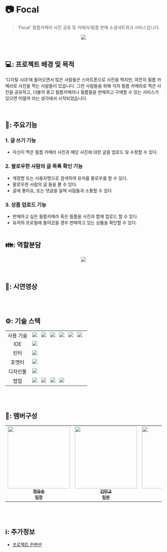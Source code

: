 # 📷 Focal

> 'Focal' 필름카메라 사진 공유 및 카메라/필름 판매 소셜네트워크 서비스입니다.

<div align="center">
<img src="https://www.notion.so/image/https%3A%2F%2Fs3-us-west-2.amazonaws.com%2Fsecure.notion-static.com%2F05a1d614-5c54-484f-a165-dac0b7a97b23%2FUntitled.png?id=f64b9b27-93a4-46ff-9302-fbf324b06b95&table=block&spaceId=a1bc3b9a-06c1-4aa7-9991-a5d845402d7b&width=2000&userId=327fb725-6b42-4232-b202-2ebd6005fbf4&cache=v2"   />
</div>
</br>
</br>

## 💻: 프로젝트 배경 및 목적

‘디지털 시대’에 들어오면서 많은 사람들은 스마트폰으로 사진을 찍지만, 여전히 필름 카메라로 사진을 찍는 사람들이 있습니다. 그런 사람들을 위해 각자 필름 카메라로 찍은 사진을 공유하고, 더불어 중고 필름카메라나 필름들을 판매하고 구매할 수 있는 서비스가 있으면 어떨까 라는 생각에서 시작되었습니다.

</br>

## 📌: 주요기능
### 1. 글 쓰기 기능
- 자신이 찍은 필름 카메라 사진과 해당 사진에 대한 글을 업로드 및 수정할 수 있다.
### 2. 팔로우한 사람의 글 목록 확인 기능
- 계정명 또는 사용자명으로 검색하여 유저를 팔로우를 할 수 있다.
- 팔로우한 사람의 글 들을 볼 수 있다.
- 글에 좋아요, 또는 댓글을 달며 사람들과 소통할 수 있다
### 3. 상품 업로드 기능
- 판매하고 싶은 필름카메라 혹은 필름을 사진과 함께 업로드 할 수 있다.
- 유저의 프로필에 들어갔을 경우 판매하고 있는 상품을 확인할 수 있다.
  </br>
  </br>
## 👪: 역할분담
<div align="center">
    <img src="https://file.notion.so/f/s/0d02e068-62a2-4707-991a-06df27ffff31/Untitled.png?id=45de0b55-ba2e-4789-afac-3e1abcb283a3&table=block&spaceId=a1bc3b9a-06c1-4aa7-9991-a5d845402d7b&expirationTimestamp=1687935363369&signature=amzdeh1SrHRR1gTFQiBnKQr2hXZ8kjh60F4I3RAeyV4&downloadName=Untitled.png" />
</div>
 </br>
</br>
  
## 🎥: 시연영상

<br/>
<br/>

## ⚙️: 기술 스택
<div align="center">
   <table>
        <tr>
          <td align="center">사용 기술</td>
          <td>
            <img src="https://img.shields.io/badge/html5-E34F26?style=for-the-badge&logo=html5&logoColor=white" />
            &nbsp;
            <img src="https://img.shields.io/badge/css-1572B6?style=for-the-badge&logo=css3&logoColor=white" />
            &nbsp;
            <img src="https://img.shields.io/badge/javascript-F7DF1E?style=for-the-badge&logo=javascript&logoColor=black" />
            &nbsp;
            <img src="https://img.shields.io/badge/React-61DAFB?style=for-the-badge&logo=React&logoColor=ffffff" />
            &nbsp;
            <img src="https://img.shields.io/badge/Recoil-3578E5?style=for-the-badge&logo=aws&logoColor=white" />
            &nbsp;
            <img src="https://img.shields.io/badge/styled--components-DB7093?style=for-the-badge&logo=styled-components&logoColor=white" />
            &nbsp;
          </td>
        </tr>
        <tr>
          <td align="center">IDE</td>
          <td>
            <img src="https://img.shields.io/badge/Visual%20Studio%20Code-007ACC?style=for-the-badge&logo=Visual%20Studio%20Code&logoColor=white" />
            &nbsp;
          </td>
        </tr>
        <tr>
          <td align="center">린터</td>
          <td>
            <img src="https://img.shields.io/badge/ESLint-4B3263?style=for-the-badge&logo=eslint&logoColor=white" />
          </td>
        </tr>
        <tr>
          <td align="center">포맷터</td>
          <td>
            <img src="https://img.shields.io/badge/Prettier-373338?style=for-the-badge&logo=Prettier&logoColor=ffffff" />
            &nbsp;
          </td>
        </tr>
        <tr>
          <td align="center">디자인툴</td>
          <td>
            <img src="https://img.shields.io/badge/figma-%23F24E1E.svg?style=for-the-badge&logo=figma&logoColor=white" />
            &nbsp;
          </td>
        </tr>
        <tr>
          <td align="center">협업</td>
          <td>
            <img src="https://img.shields.io/badge/git-%23F05033.svg?style=for-the-badge&logo=git&logoColor=white" />
            &nbsp;
            <img src="https://img.shields.io/badge/GitHub-181717?style=for-the-badge&logo=GitHub&logoColor=white" />
            &nbsp;
            <img src="https://img.shields.io/badge/Discord-%235865F2.svg?style=for-the-badge&logo=discord&logoColor=white" />
          &nbsp;
            <img src="https://img.shields.io/badge/Notion-%23000000.svg?style=for-the-badge&logo=notion&logoColor=white" />
            &nbsp;
          </td>
        </tr>
      </table>
</div>

<br />
<br />

## 🙋: 멤버구성
<div align="center">
    <table>
    <tr>
      <td align="center">
        <a href="https://github.com/uussong">
          <img
            src="https://cdn.discordapp.com/attachments/1111526943091851394/1123107455262543922/KakaoTalk_20230226_005938642_1.png"
            width="200px;"
            alt=""
          />
          <br />
          <sub>
            <b>정유송</b>
          </sub>
        </a>
        <br />
        <sub>
          <b>팀장</b>
        </sub>
      </td>
      <td align="center">
        <a href="https://github.com/kimmingyo8">
          <img
            src="https://cdn.discordapp.com/attachments/1111526943091851394/1123117899779948635/KakaoTalk_20230627_135656743.jpg"
            width="200px;"
            alt=""
          />
          <br />
          <sub>
            <b>김민교</b>
          </sub>
        </a>
        <br />
        <sub>
          <b>팀원</b>
        </sub>
      </td>
      <td align="center">
        <a href="https://github.com/vacation0706">
          <img
            src="https://avatars.githubusercontent.com/u/117337499?v=4"
            width="200px;"
            alt=""
          />
          <br />
          <sub>
            <b>성재윤</b>
          </sub>
        </a>
        <br />
        <sub>
          <b>팀원</b>
        </sub>
      </td>
      <td align="center">
        <a href="https://github.com/ShinEun9">
          <img
            src="https://avatars.githubusercontent.com/u/75666099?v=4"
            width="200px;"
            alt=""
          />
          <br />
          <sub>
            <b>신은수</b>
          </sub>
        </a>
        <br />
        <sub>
          <b>팀원</b>
        </sub>
      </td>
    </tr>
  </table>
</div>
<br />
<br />

## ℹ️: 추가정보
- [프로젝트 컨벤션](https://tropical-tithonia-35b.notion.site/102bdc1bd4e44b20ac298376f3e4ddf0?pvs=4)
